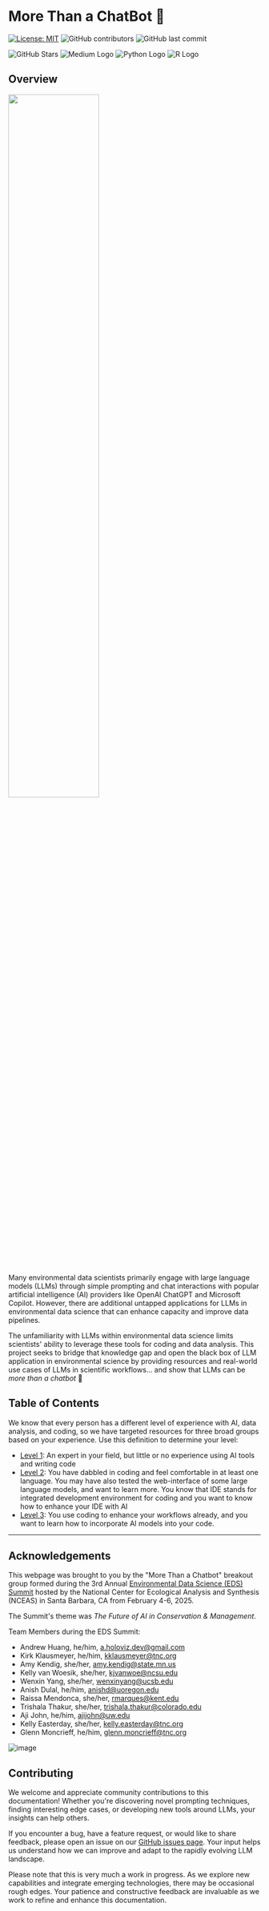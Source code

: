 # More Than a ChatBot 🤖

[![License: MIT](https://img.shields.io/badge/License-MIT-yellow.svg)](https://opensource.org/licenses/MIT) ![GitHub contributors](https://img.shields.io/github/contributors/ahuang11/MoreThanAChatBot) ![GitHub last commit](https://img.shields.io/github/last-commit/ahuang11/MoreThanAChatBot)

![GitHub Stars](https://img.shields.io/github/stars/ahuang11/MoreThanAChatBot?style=for-the-badge) ![Medium Logo](https://img.shields.io/badge/Medium-12100E?style=for-the-badge&logo=medium&logoColor=white) ![Python Logo](https://img.shields.io/badge/Python-14354C?style=for-the-badge&logo=python&logoColor=white) ![R Logo](https://img.shields.io/badge/R-276DC3?style=for-the-badge&logo=r&logoColor=white)

## Overview

<img align="center" src="https://github.com/user-attachments/assets/c6488cf8-7d6c-4cea-9ea1-653d1fa0700d" width="60%" height="60%">

Many environmental data scientists primarily engage with large language models (LLMs) through simple prompting and chat interactions with popular artificial intelligence (AI) providers like OpenAI ChatGPT and Microsoft Copilot. However, there are additional untapped applications for LLMs in environmental data science that can enhance capacity and improve data pipelines.

The unfamiliarity with LLMs within environmental data science limits scientists' ability to leverage these tools for coding and data analysis. This project seeks to bridge that knowledge gap and open the black box of LLM application in environmental science by providing resources and real-world use cases of LLMs in scientific workflows... and show that LLMs can be _more than a chatbot_ 🤖

## Table of Contents

We know that every person has a different level of experience with AI, data analysis, and coding, so we have targeted resources for three broad groups based on your experience.  Use this definition to determine your level:

- [Level 1](https://ahuang11.github.io/MoreThanAChatBot/level1/overview):  An expert in your field, but little or no experience using AI tools and writing code
- [Level 2](https://ahuang11.github.io/MoreThanAChatBot/level2/overview): You have dabbled in coding and feel comfortable in at least one language.  You may have also tested the web-interface of some large language models, and want to learn more. You know that IDE stands for integrated development environment for coding and you want to know how to enhance your IDE with AI
- [Level 3](https://ahuang11.github.io/MoreThanAChatBot/level3/overview):  You use coding to enhance your workflows already, and you want to learn how to incorporate AI models into your code.

---

## Acknowledgements

This webpage was brought to you by the "More Than a Chatbot" breakout group formed during the 3rd Annual [Environmental Data Science (EDS) Summit](https://eds-summit.github.io/) hosted by the National Center for Ecological Analysis and Synthesis (NCEAS) in Santa Barbara, CA from February 4-6, 2025.

The Summit's theme was _The Future of AI in Conservation & Management_.

Team Members during the EDS Summit:  

- Andrew Huang, he/him, <a.holoviz.dev@gmail.com>
- Kirk Klausmeyer, he/him, <kklausmeyer@tnc.org>
- Amy Kendig, she/her, <amy.kendig@state.mn.us>
- Kelly van Woesik, she/her, <kjvanwoe@ncsu.edu>
- Wenxin Yang, she/her, <wenxinyang@ucsb.edu>
- Anish Dulal, he/him, <anishd@uoregon.edu>
- Raissa Mendonca, she/her, <rmarques@kent.edu>
- Trishala Thakur, she/her, <trishala.thakur@colorado.edu>
- Aji John, he/him, <ajijohn@uw.edu>
- Kelly Easterday, she/her, <kelly.easterday@tnc.org>
- Glenn Moncrieff, he/him, <glenn.moncrieff@tnc.org>

![image](https://github.com/user-attachments/assets/6319cf1b-f471-4f34-84ab-6f4dc0862b35)

## Contributing

We welcome and appreciate community contributions to this documentation! Whether you're discovering novel prompting techniques, finding interesting edge cases, or developing new tools around LLMs, your insights can help others.

If you encounter a bug, have a feature request, or would like to share feedback, please open an issue on our [GitHub issues page](https://github.com/ahuang11/MoreThanAChatBot/issues). Your input helps us understand how we can improve and adapt to the rapidly evolving LLM landscape.

Please note that this is very much a work in progress. As we explore new capabilities and integrate emerging technologies, there may be occasional rough edges. Your patience and constructive feedback are invaluable as we work to refine and enhance this documentation.
